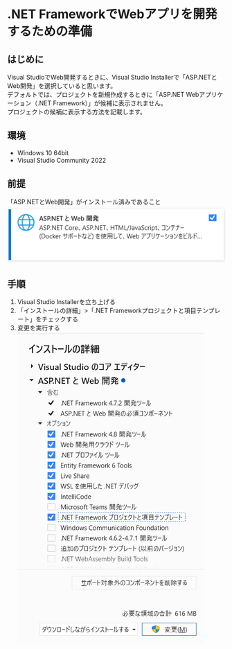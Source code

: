 # .NET FrameworkでWebアプリを開発するための準備

## はじめに
Visual StudioでWeb開発するときに、Visual Studio Installerで「ASP.NETとWeb開発」を選択していると思います。<br>デフォルトでは、プロジェクトを新規作成するときに「ASP.NET Webアプリケーション（.NET Framework）」が候補に表示されません。<br>プロジェクトの候補に表示する方法を記載します。

## 環境
+ Windows 10 64bit
+ Visual Studio Community 2022

## 前提
「ASP.NETとWeb開発」がインストール済みであること
![](ASP.NETとWeb開発.png)

## 手順
1. Visual Studio Installerを立ち上げる
1. 「インストールの詳細」>「.NET Frameworkプロジェクトと項目テンプレート」をチェックする
1. 変更を実行する
![](プロジェクトと項目テンプレート.png)